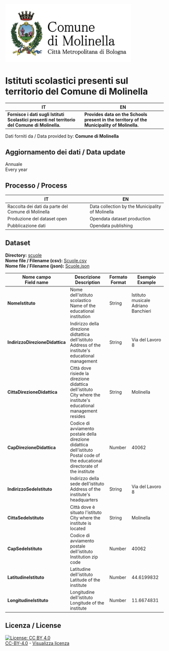 <img src="../assets/images/Logo Molinella.jpg" alt="Comune Molinella" data-canonical-src="../assets/images/Logo Molinella.jpg" width="400" />

# Istituti scolastici presenti sul territorio del Comune di Molinella

| IT|EN|
|-|-|
|**Fornisce i dati sugli Istituti Scolastici presenti nel territorio del Comune di Molinella.**<br>|**Provides data on the Schools present in the territory of the Municipality of Molinella.**<br>

Dati forniti da / Data provided by: **Comune di Molinella**<br>

## Aggiornamento dei dati / Data update

Annuale<br>
Every year

## Processo / Process

| IT|EN|
|-|-|
|Raccolta dei dati da parte del Comune di Molinella|Data collection by the Municipality of Molinella|
|Produzione del dataset open|Opendata dataset production|
|Pubblicazione dati|Opendata publishing|

## Dataset

**Directory:**  [scuole](../data/scuole/)<br>
**Nome file / Filename (csv):** [Scuole.csv](../data/scuole/Scuole.csv)<br>
**Nome file / Filename (json):** [Scuole.json](../data/scuole/Scuole.json)<br>

|Nome campo<br>Field name|Descrizione<br>Description|Formato<br>Format|Esempio<br>Example|
|-|-|-|-|
|**NomeIstituto**|Nome dell'istituto scolastico<br>Name of the educational institution<br>|String|Istituto musicale Adriano Banchieri|
|**IndirizzoDirezioneDidattica**|Indirizzo della direzione didtattica dell'istituto<br>Address of the institute's educational management|String|Via del Lavoro 8|
|**CittaDirezioneDidattica**|Città dove risiede la direzione didattica dell'istituto<br>City where the institute's educational management resides|String|Molinella|
|**CapDirezioneDidattica**|Codice di avviamento postale della direzione didattica dell'istituto<br>Postal code of the educational directorate of the institute|Number|40062|
|**IndirizzoSedeIstituto**|Indirizzo della sede dell'istituto<br>Address of the institute's headquarters|String|Via del Lavoro 8|
|**CittaSedeIstituto**|Città dove è situato l'istituto<br>City where the institute is located|String|Molinella|
|**CapSedeIstituto**|Codice di avviamento postale dell'istituto<br>Institution zip code|Number|40062|
|**LatitudineIstituto**|Latitudine dell'istituto<br>Latitude of the institute|Number|44.6199832|
|**LongitudineIstituto**|Longitudine dell'istituto<br>Longitude of the institute|Number|11.6674831|

## Licenza / License

[![License: CC BY 4.0](https://img.shields.io/badge/License-CC_BY_4.0-lightgrey.svg)](https://creativecommons.org/licenses/by/4.0/)<br>
[CC-BY-4.0](https://creativecommons.org/licenses/by/4.0/deed.it) - [Visualizza licenza](https://github.com/ComuneMolinella/opendata/blob/main/pages/LICENSE)
